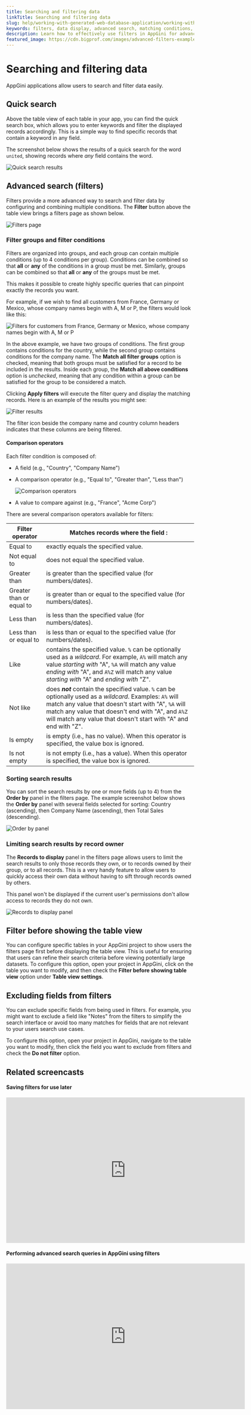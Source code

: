 ```yaml
---
title: Searching and filtering data
linkTitle: Searching and filtering data
slug: help/working-with-generated-web-database-application/working-with-filters
keywords: filters, data display, advanced search, matching conditions, saving filters
description: Learn how to effectively use filters in AppGini for advanced data display and search capabilities.
featured_image: https://cdn.bigprof.com/images/advanced-filters-example-25.13.png
---
```


# Searching and filtering data

AppGini applications allow users to search and filter data easily.

## Quick search

Above the table view of each table in your app, you can find the quick search box, which allows you to enter keywords and filter the displayed records accordingly. This is a simple way to find specific records that contain a keyword in any field.

The screenshot below shows the results of a quick search for the word `united`, showing records where *any* field contains the word.

![Quick search results](https://cdn.bigprof.com/images/quick-search-results-25.13.png "Quick search results")

## Advanced search (filters)

Filters provide a more advanced way to search and filter data by configuring and combining multiple conditions.
The **Filter** button above the table view brings a filters page as shown below.

![Filters page](https://cdn.bigprof.com/images/filters-page-blank-25.13.png "Blank filters page")

### Filter groups and filter conditions

Filters are organized into groups, and each group can contain multiple conditions (up to 4 conditions per group). 
Conditions can be combined so that **all** or **any** of the conditions in a group must be met. Similarly, groups can be combined so that **all** or **any** of the groups must be met.

This makes it possible to create highly specific queries that can pinpoint exactly the records you want.

For example, if we wish to find all customers from France, Germany or
Mexico, whose company names begin with A, M or P, the filters would look
like this:


![Filters for customers from France, Germany or Mexico, whose company names begin with A, M or P](https://cdn.bigprof.com/images/advanced-filters-example-25.13.png "Filters for customers from France, Germany or Mexico, whose company names begin with A, M or P")


In the above example, we have two groups of conditions. The first group contains conditions for the country, while the second group contains conditions for the company name. The **Match all filter groups** option is checked, meaning that both groups must be satisfied for a record to be included in the results. Inside each group, the **Match all above conditions** option is *unchecked*, meaning that any condition within a group can be satisfied for the group to be considered a match.

Clicking **Apply filters** will execute the filter query and display the matching records. Here is an example of the results you might see:

![Filter results](https://cdn.bigprof.com/images/filters-search-results-25.13.png "Filter results")

The filter icon beside the company name and country column headers indicates that these columns are being filtered.

#### Comparison operators

Each filter condition is composed of:

* A field (e.g., "Country", "Company Name")
* A comparison operator (e.g., "Equal to", "Greater than", "Less than")

    ![](https://cdn.bigprof.com/appgini-desktop/help/working-with-filters-3.png "Comparison operators")

* A value to compare against (e.g., "France", "Acme Corp")

There are several comparison operators available for filters:

| Filter operator          | Matches records where the field      :           |
|--------------------------|--------------------------------------------------|
| Equal to                 | exactly equals the specified value. |
| Not equal to             | does not equal the specified value. |
| Greater than             | is greater than the specified value (for numbers/dates). |
| Greater than or equal to | is greater than or equal to the specified value (for numbers/dates). |
| Less than                | is less than the specified value (for numbers/dates). |
| Less than or equal to    | is less than or equal to the specified value (for numbers/dates). |
| Like                     | contains the specified value. `%` can be optionally used as a *wildcard*. For example, `A%` will match any value *starting with* "A", `%A` will match any value *ending with* "A", and `A%Z` will match any value *starting with* "A" and *ending with* "Z".
| Not like                 | does ***not*** contain the specified value. `%` can be optionally used as a *wildcard*. Examples: `A%` will match any value that doesn't start with "A", `%A` will match any value that doesn't end with "A", and `A%Z` will match any value that doesn't start with "A" and end with "Z".
| Is empty                 | is empty (i.e., has no value). When this operator is specified, the value box is ignored.
| Is not empty             | is not empty (i.e., has a value). When this operator is specified, the value box is ignored.

### Sorting search results

You can sort the search results by one or more fields (up to 4) from the **Order by** panel in the filters page.
The example screenshot below shows the **Order by** panel with several fields selected for sorting: Country (ascending), then Company Name (ascending), then Total Sales (descending).

![Order by panel](https://cdn.bigprof.com/images/filters-order-by-panel-25.13.png "Order by panel")

### Limiting search results by record owner

The **Records to display** panel in the filters page allows users to limit the search results to only those records they own, or to records owned by their group, or to all records. This is a very handy feature to allow users to quickly access their own data without having to sift through records owned by others.

This panel won't be displayed if the current user's permissions don't allow access to records they do not own.

![Records to display panel](https://cdn.bigprof.com/images/filters-records-to-display-panel-25.13.png "Records to display panel")

## Filter before showing the table view

You can configure specific tables in your AppGini project to show users the filters page first before displaying the table view. This is useful for ensuring that users can refine their search criteria before viewing potentially large datasets. To configure this option, open your project in AppGini, click on the table you want to modify, and then check the **Filter before showing table view** option under **Table view settings**.

## Excluding fields from filters

You can exclude specific fields from being used in filters. For example, you might want to exclude a field like "Notes" from the filters to simplify the search interface or avoid too many matches for fields that are not relevant to your users search use cases.

To configure this option, open your project in AppGini, navigate to the table you want to modify, then click the field you want to exclude from filters and check the **Do not filter** option.

## Related screencasts

#### Saving filters for use later

<iframe width="640" height="390" src="https://www.youtube.com/embed/7gMWoVh62wU" frameborder="0" allowfullscreen=""></iframe>

#### Performing advanced search queries in AppGini using filters

<iframe width="640" height="390" src="https://www.youtube.com/embed/BNSFbWXWBJA" frameborder="0" allowfullscreen=""></iframe>



